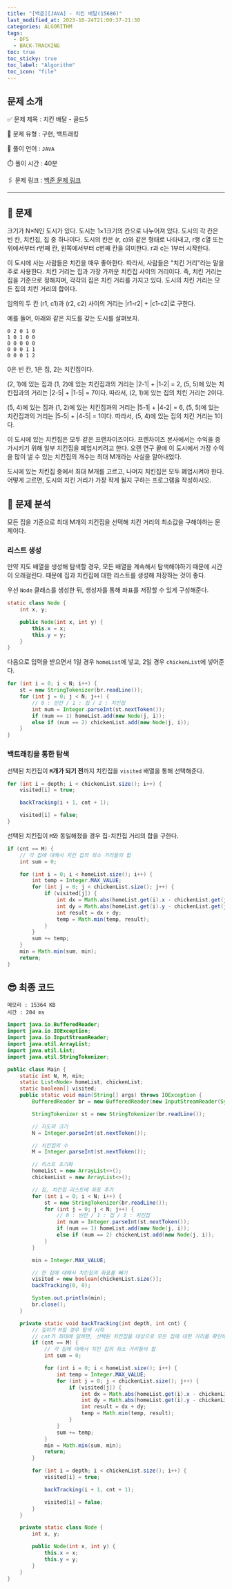 ```yaml
---
title: "[백준][JAVA] - 치킨 배달(15686)"
last_modified_at: 2023-10-24T21:00:37-21:30
categories: ALGORITHM
tags:
  - DFS
  - BACK-TRACKING
toc: true
toc_sticky: true
toc_label: "Algorithm"
toc_icon: "file"
---
```


## 문제 소개

✅ 문제 제목 : 치킨 배달 - 골드5

🔔 문제 유형 : 구현, 백트래킹

💬 풀이 언어 : `JAVA`

⏱️ 풀이 시간 : 40분

🖇️ 문제 링크 : [백준 문제 링크](https://www.acmicpc.net/problem/15686)

---

## 📝 문제

크기가 N×N인 도시가 있다. 도시는 1×1크기의 칸으로 나누어져 있다. 도시의 각 칸은 빈 칸, 치킨집, 집 중 하나이다. 도시의 칸은 (r, c)와 같은 형태로 나타내고, r행 c열 또는 위에서부터 r번째 칸, 왼쪽에서부터 c번째 칸을 의미한다. r과 c는 1부터 시작한다.

이 도시에 사는 사람들은 치킨을 매우 좋아한다. 따라서, 사람들은 "치킨 거리"라는 말을 주로 사용한다. 치킨 거리는 집과 가장 가까운 치킨집 사이의 거리이다. 즉, 치킨 거리는 집을 기준으로 정해지며, 각각의 집은 치킨 거리를 가지고 있다. 도시의 치킨 거리는 모든 집의 치킨 거리의 합이다.

임의의 두 칸 (r1, c1)과 (r2, c2) 사이의 거리는 |r1-r2| + |c1-c2|로 구한다.

예를 들어, 아래와 같은 지도를 갖는 도시를 살펴보자.

```
0 2 0 1 0
1 0 1 0 0
0 0 0 0 0
0 0 0 1 1
0 0 0 1 2
```

0은 빈 칸, 1은 집, 2는 치킨집이다.

(2, 1)에 있는 집과 (1, 2)에 있는 치킨집과의 거리는 |2-1| + |1-2| = 2, (5, 5)에 있는 치킨집과의 거리는 |2-5| + |1-5| = 7이다. 따라서, (2, 1)에 있는 집의 치킨 거리는 2이다.

(5, 4)에 있는 집과 (1, 2)에 있는 치킨집과의 거리는 |5-1| + |4-2| = 6, (5, 5)에 있는 치킨집과의 거리는 |5-5| + |4-5| = 1이다. 따라서, (5, 4)에 있는 집의 치킨 거리는 1이다.

이 도시에 있는 치킨집은 모두 같은 프랜차이즈이다. 프렌차이즈 본사에서는 수익을 증가시키기 위해 일부 치킨집을 폐업시키려고 한다. 오랜 연구 끝에 이 도시에서 가장 수익을 많이 낼 수 있는  치킨집의 개수는 최대 M개라는 사실을 알아내었다.

도시에 있는 치킨집 중에서 최대 M개를 고르고, 나머지 치킨집은 모두 폐업시켜야 한다. 어떻게 고르면, 도시의 치킨 거리가 가장 작게 될지 구하는 프로그램을 작성하시오.

## 🤔 문제 분석

모든 집을 기준으로 최대 M개의 치킨집을 선택해 치킨 거리의 최소값을 구해야하는 문제이다.

### 리스트 생성

만약 지도 배열을 생성해 탐색할 경우, 모든 배열을 계속해서 탐색해야하기 때문에 시간이 오래걸린다.
때문에 집과 치킨집에 대한 리스트를 생성해 저장하는 것이 좋다.

우선 `Node` 클래스를 생성한 뒤, 생성자를 통해 좌표를 저장할 수 있게 구성해준다.

```java
static class Node {
    int x, y;

    public Node(int x, int y) {
        this.x = x;
        this.y = y;
    }
}
```

다음으로 입력을 받으면서 1일 경우 `homeList`에 넣고, 2일 경우 `chickenList`에 넣어준다.

```java
for (int i = 0; i < N; i++) {
    st = new StringTokenizer(br.readLine());
    for (int j = 0; j < N; j++) {
        // 0 : 빈칸 / 1 : 집 / 2 : 치킨집
        int num = Integer.parseInt(st.nextToken());
        if (num == 1) homeList.add(new Node(j, i));
        else if (num == 2) chickenList.add(new Node(j, i));
    }
}
```

### 백트래킹을 통한 탐색

선택된 치킨집이 **`M`개가 되기 전**까지 치킨집을 `visited` 배열을 통해 선택해준다.

```java
for (int i = depth; i < chickenList.size(); i++) {
    visited[i] = true;

    backTracking(i + 1, cnt + 1);

    visited[i] = false;
}
```

선택된 치킨집이 `M`와 동일해졌을 경우 집-치킨집 거리의 합을 구한다.

```java
if (cnt == M) {
    // 각 집에 대해서 치킨 집의 최소 거리들의 합
    int sum = 0;

    for (int i = 0; i < homeList.size(); i++) {
        int temp = Integer.MAX_VALUE;
        for (int j = 0; j < chickenList.size(); j++) {
            if (visited[j]) {
                int dx = Math.abs(homeList.get(i).x - chickenList.get(j).x);
                int dy = Math.abs(homeList.get(i).y - chickenList.get(j).y);
                int result = dx + dy;
                temp = Math.min(temp, result);
            }
        }
        sum += temp;
    }
    min = Math.min(sum, min);
    return;
}
```

## 😎 최종 코드

```
메모리 : 15364 KB
시간 : 204 ms
```

```java
import java.io.BufferedReader;
import java.io.IOException;
import java.io.InputStreamReader;
import java.util.ArrayList;
import java.util.List;
import java.util.StringTokenizer;

public class Main {
    static int N, M, min;
    static List<Node> homeList, chickenList;
    static boolean[] visited;
    public static void main(String[] args) throws IOException {
        BufferedReader br = new BufferedReader(new InputStreamReader(System.in));

        StringTokenizer st = new StringTokenizer(br.readLine());

        // 지도의 크기
        N = Integer.parseInt(st.nextToken());

        // 치킨집의 수
        M = Integer.parseInt(st.nextToken());

        // 리스트 초기화
        homeList = new ArrayList<>();
        chickenList = new ArrayList<>();

        // 집, 치킨집 리스트에 좌표 추가
        for (int i = 0; i < N; i++) {
            st = new StringTokenizer(br.readLine());
            for (int j = 0; j < N; j++) {
                // 0 : 빈칸 / 1 : 집 / 2 : 치킨집
                int num = Integer.parseInt(st.nextToken());
                if (num == 1) homeList.add(new Node(j, i));
                else if (num == 2) chickenList.add(new Node(j, i));
            }
        }

        min = Integer.MAX_VALUE;

        // 한 집에 대해서 치킨집의 좌표를 빼기
        visited = new boolean[chickenList.size()];
        backTracking(0, 0);

        System.out.println(min);
        br.close();
    }

    private static void backTracking(int depth, int cnt) {
        // 깊이가 M일 경우 탐색 시작
        // cnt가 최대에 달하면, 선택된 치킨집을 대상으로 모든 집에 대한 거리를 확인해야함.
        if (cnt == M) {
            // 각 집에 대해서 치킨 집의 최소 거리들의 합
            int sum = 0;

            for (int i = 0; i < homeList.size(); i++) {
                int temp = Integer.MAX_VALUE;
                for (int j = 0; j < chickenList.size(); j++) {
                    if (visited[j]) {
                        int dx = Math.abs(homeList.get(i).x - chickenList.get(j).x);
                        int dy = Math.abs(homeList.get(i).y - chickenList.get(j).y);
                        int result = dx + dy;
                        temp = Math.min(temp, result);
                    }
                }
                sum += temp;
            }
            min = Math.min(sum, min);
            return;
        }

        for (int i = depth; i < chickenList.size(); i++) {
            visited[i] = true;

            backTracking(i + 1, cnt + 1);

            visited[i] = false;
        }
    }

    private static class Node {
        int x, y;

        public Node(int x, int y) {
            this.x = x;
            this.y = y;
        }
    }
}
```
